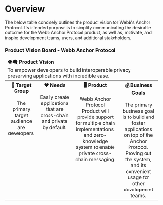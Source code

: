# Overview

The below table concisely outlines the product vision for Webb's Anchor Protocol. Its intended purpose is to
simplify communicating the desirable outcome for the Webb Anchor Protocol product, as well as, motivate, and inspire development teams, users, and additional stakeholders.   

### Product Vision Board - Webb Anchor Protocol

<table>
    <thead>
        <tr>
            <td colspan=4><b>👁️‍🗨️ Product Vision</b></br> To empower developers to build interoperable privacy preserving applications with incredible ease. 
        </tr>
    </thead>
    <tbody>
        <tr>
            <th style="vertical-align:super;">🎯 Target Group </br> </br>
            <span style="font-weight:normal">The primary target audience are developers.</span>
            </th>
            <th style="vertical-align:super;">❤️ Needs </br> </br>
                <span style="font-weight:normal">Easily create applications that are cross-chain and private by default.</span>
            </th>
            <th style="vertical-align:super;">🖥️ Product </br> </br>
                <span style="font-weight:normal">Webb Anchor Protocol </br> Product will provide support for multiple chain implementations, and zero-knowledge system to enable private cross-chain messaging.</span> 
            </th>
             <th style="vertical-align:super;">💰 Business Goals </br> </br>
                <span style="font-weight:normal">The primary business goal is to build and foster applications on top of the Anchor Protocol. Proving out the system, and its convenient usage for other development teams. </span>
            </th>
        </tr>
    </tbody>
</table>
